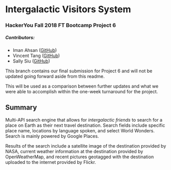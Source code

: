 # Intergalactic Visitors System
### HackerYou Fall 2018 FT Bootcamp Project 6
##### Contributors:
- Iman Ahsan ([GitHub](https://github.com/))
- Vincent Tang ([GitHub](https://github.com/vwstang))
- Sally Siu ([GitHub](https://github.com/))

This branch contains our final submission for Project 6 and will not be updated going forward aside from this readme.

This will be used as a comparison between further updates and what we were able to accomplish within the one-week turnaround for the project.

## Summary
Multi-API search engine that allows for *intergalactic friends* to search for a place on Earth as their next travel destination. Search fields include specific place name, locations by language spoken, and select World Wonders. Search is mainly powered by Google Places.

Results of the search include a satellite image of the destination provided by NASA, current weather information at the destination provided by OpenWeatherMap, and recent pictures geotagged with the destination uploaded to the internet provided by Flickr.
